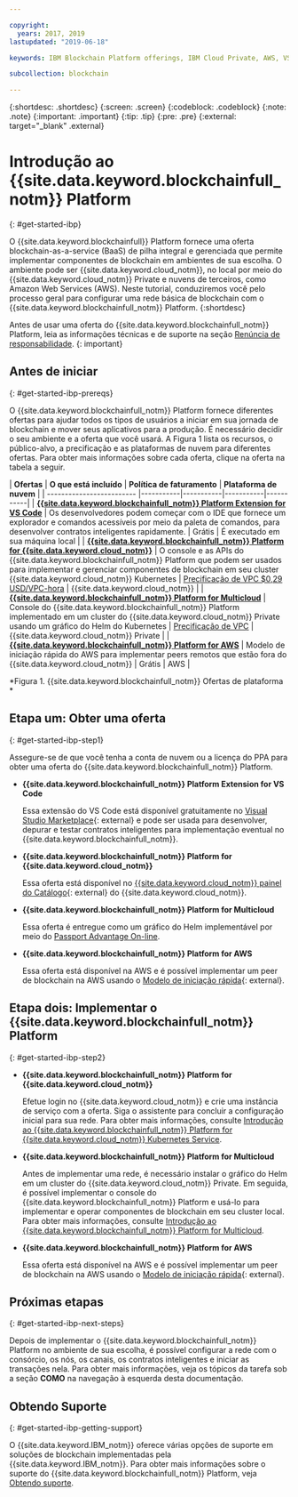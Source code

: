 ```yaml
---

copyright:
  years: 2017, 2019
lastupdated: "2019-06-18"

keywords: IBM Blockchain Platform offerings, IBM Cloud Private, AWS, VS code extension, IBM Cloud

subcollection: blockchain

---
```


{:shortdesc: .shortdesc}
{:screen: .screen}
{:codeblock: .codeblock}
{:note: .note}
{:important: .important}
{:tip: .tip}
{:pre: .pre}
{:external: target="_blank" .external}

# Introdução ao  {{site.data.keyword.blockchainfull_notm}}  Platform
{: #get-started-ibp}

O {{site.data.keyword.blockchainfull}} Platform fornece uma oferta blockchain-as-a-service (BaaS) de pilha integral e gerenciada que permite implementar componentes de blockchain em ambientes de sua escolha. O ambiente pode ser {{site.data.keyword.cloud_notm}}, no local por meio do {{site.data.keyword.cloud_notm}} Private e nuvens de terceiros, como Amazon Web Services (AWS). Neste tutorial, conduziremos você pelo processo geral para configurar uma rede básica de blockchain com o {{site.data.keyword.blockchainfull_notm}} Platform.
{:shortdesc}

Antes de usar uma oferta do {{site.data.keyword.blockchainfull_notm}} Platform, leia as informações técnicas e de suporte na seção [Renúncia de responsabilidade](/docs/services/blockchain/needtoknow.html#disclaimer).
{: important}


## Antes de iniciar
{: #get-started-ibp-prereqs}

O {{site.data.keyword.blockchainfull_notm}} Platform fornece diferentes ofertas para ajudar todos os tipos de usuários a iniciar em sua jornada de blockchain e mover seus aplicativos para a produção. É necessário decidir o seu ambiente e a oferta que você usará. A Figura 1 lista os recursos, o público-alvo, a precificação e as plataformas de nuvem para diferentes ofertas. Para obter mais informações sobre cada oferta, clique na oferta na tabela a seguir.

| **Ofertas** | **O que está incluído** | **Política de faturamento** | **Plataforma de nuvem** |
| ------------------------- |-----------|-----------|-----------|-----------|
| [**{{site.data.keyword.blockchainfull_notm}} Platform Extension for VS Code**](/docs/services/blockchain?topic=blockchain-develop-vscode#develop-vscode) | Os desenvolvedores podem começar com o IDE que fornece um explorador e comandos acessíveis por meio da paleta de comandos, para desenvolver contratos inteligentes rapidamente. | Grátis | É executado em sua máquina local |
| [**{{site.data.keyword.blockchainfull_notm}} Platform for {{site.data.keyword.cloud_notm}}**](/docs/services/blockchain/howto/ibp-console.html#ibp-console-overview) | O console e as APIs do {{site.data.keyword.blockchainfull_notm}} Platform que podem ser usados para implementar e gerenciar componentes de blockchain em seu cluster {{site.data.keyword.cloud_notm}} Kubernetes | [Precificação de VPC $0,29 USD/VPC-hora](/docs/services/blockchain/howto/pricing-saas.html) | {{site.data.keyword.cloud_notm}} |
| [**{{site.data.keyword.blockchainfull_notm}} Platform for Multicloud**](/docs/services/blockchain/ibp-for-icp-about.html#ibp-icp-about) | Console do {{site.data.keyword.blockchainfull_notm}} Platform implementado em um cluster do {{site.data.keyword.cloud_notm}} Private usando um gráfico do Helm do Kubernetes | [Precificação de VPC](/docs/services/blockchain?topic=blockchain-ibp-software-pricing) | {{site.data.keyword.cloud_notm}} Private |
| [**{{site.data.keyword.blockchainfull_notm}} Platform for AWS**](/docs/services/blockchain/howto/remote_peer.html#remote-peer-aws-about) | Modelo de iniciação rápida do AWS para implementar peers remotos que estão fora do {{site.data.keyword.cloud_notm}} | Grátis | AWS |

*Figura 1. {{site.data.keyword.blockchainfull_notm}} Ofertas de plataforma *


## Etapa um: Obter uma oferta
{: #get-started-ibp-step1}

Assegure-se de que você tenha a conta de nuvem ou a licença do PPA para obter uma oferta do {{site.data.keyword.blockchainfull_notm}} Platform.

* **{{site.data.keyword.blockchainfull_notm}} Platform Extension for VS Code**

  Essa extensão do VS Code está disponível gratuitamente no [Visual Studio Marketplace](https://marketplace.visualstudio.com/items?itemName=IBMBlockchain.ibm-blockchain-platform){: external} e pode ser usada para desenvolver, depurar e testar contratos inteligentes para implementação eventual no {{site.data.keyword.blockchainfull_notm}}.

* **{{site.data.keyword.blockchainfull_notm}} Platform for {{site.data.keyword.cloud_notm}}**

  Essa oferta está disponível no [{{site.data.keyword.cloud_notm}} painel do Catálogo](https://cloud.ibm.com/catalog){: external} do {{site.data.keyword.cloud_notm}}.

* **{{site.data.keyword.blockchainfull_notm}} Platform for Multicloud**

  Essa oferta é entregue como um gráfico do Helm implementável por meio do [Passport Advantage On-line](https://www.ibm.com/software/passportadvantage/pao_customer.html).

* **{{site.data.keyword.blockchainfull_notm}} Platform for AWS**

  Essa oferta está disponível na AWS e é possível implementar um peer de blockchain na AWS usando o [Modelo de iniciação rápida](https://aws.amazon.com/quickstart/architecture/ibm-blockchain-platform/){: external}.

## Etapa dois: Implementar o  {{site.data.keyword.blockchainfull_notm}}  Platform
{: #get-started-ibp-step2}

* **{{site.data.keyword.blockchainfull_notm}} Platform for {{site.data.keyword.cloud_notm}}**

  Efetue login no {{site.data.keyword.cloud_notm}} e crie uma instância de serviço com a oferta. Siga o assistente para concluir a configuração inicial para sua rede. Para obter mais informações, consulte [Introdução ao {{site.data.keyword.blockchainfull_notm}} Platform for {{site.data.keyword.cloud_notm}} Kubernetes Service](/docs/services/blockchain/howto/ibp-v2-deploy-iks.html#ibp-v2-deploy-iks).

* **{{site.data.keyword.blockchainfull_notm}} Platform for Multicloud**

  Antes de implementar uma rede, é necessário instalar o gráfico do Helm em um cluster do {{site.data.keyword.cloud_notm}} Private. Em seguida, é possível implementar o console do {{site.data.keyword.blockchainfull_notm}} Platform e usá-lo para implementar e operar componentes de blockchain em seu cluster local. Para obter mais informações, consulte [Introdução ao {{site.data.keyword.blockchainfull_notm}} Platform for Multicloud](/docs/services/blockchain/get-started-console-icp.html#get-started-console-icp).

* **{{site.data.keyword.blockchainfull_notm}} Platform for AWS**

  Essa oferta está disponível na AWS e é possível implementar um peer de blockchain na AWS usando o [Modelo de iniciação rápida](https://aws.amazon.com/quickstart/architecture/ibm-blockchain-platform/){: external}.

## Próximas etapas
{: #get-started-ibp-next-steps}

Depois de implementar o {{site.data.keyword.blockchainfull_notm}} Platform no ambiente de sua escolha, é possível configurar a rede com o consórcio, os nós, os canais, os contratos inteligentes e iniciar as transações nela. Para obter mais informações, veja os tópicos da tarefa sob a seção **COMO** na navegação à esquerda desta documentação.

## Obtendo Suporte
{: #get-started-ibp-getting-support}

O {{site.data.keyword.IBM_notm}} oferece várias opções de suporte em soluções de blockchain implementadas pela {{site.data.keyword.IBM_notm}}. Para obter mais informações sobre o suporte do {{site.data.keyword.blockchainfull_notm}} Platform, veja [Obtendo suporte](/docs/services/blockchain/ibmblockchain_support.html#blockchain-support).
